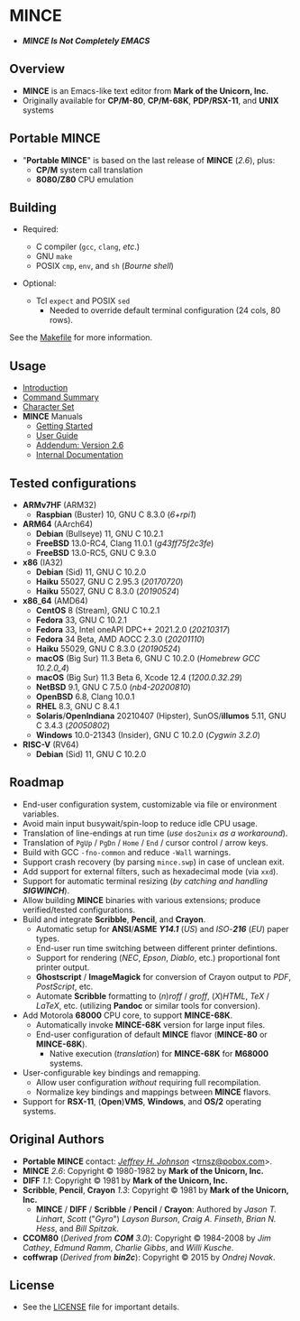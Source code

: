 # MINCE

- **_MINCE Is Not Completely EMACS_**

## Overview

- **MINCE** is an Emacs-like text editor from **Mark of the Unicorn, Inc.**
- Originally available for **CP/M-80**, **CP/M-68K**, **PDP/RSX-11**, and
  **UNIX** systems

## Portable MINCE

- "**Portable MINCE**" is based on the last release of **MINCE** (_2.6_), plus:
  - **CP/M** system call translation
  - **8080/Z80** CPU emulation

## Building

- Required:

  - C compiler (`gcc`, `clang`, _etc_.)
  - GNU `make`
  - POSIX `cmp`, `env`, and `sh` (_Bourne_ _shell_)

- Optional:
  - Tcl `expect` and POSIX `sed`
    - Needed to override default terminal configuration (24 cols, 80 rows).

See the [Makefile](/GNUmakefile) for more information.

## Usage

- [Introduction](doc/prgintro.doc)
- [Command Summary](doc/scomm.doc)
- [Character Set](doc/ascii.txt)
- **MINCE** Manuals
  - [Getting Started](manual/MINCE_Install_Guide.pdf)
  - [User Guide](manual/MINCE_User_Guide.pdf)
  - [Addendum: Version 2.6](manual/MINCE_Addendum.pdf)
  - [Internal Documentation](manual/MINCE_Internal_Documentation.pdf)

## Tested configurations

- **ARMv7HF** (ARM32)
  - **Raspbian** (Buster) 10, GNU C 8.3.0 (_6+rpi1_)
- **ARM64** (AArch64)
  - **Debian** (Bullseye) 11, GNU C 10.2.1
  - **FreeBSD** 13.0-RC4, Clang 11.0.1 (_g43ff75f2c3fe_)
  - **FreeBSD** 13.0-RC5, GNU C 9.3.0
- **x86** (IA32)
  - **Debian** (Sid) 11, GNU C 10.2.0
  - **Haiku** 55027, GNU C 2.95.3 (_20170720_)
  - **Haiku** 55027, GNU C 8.3.0 (_20190524_)
- **x86**\_**64** (AMD64)
  - **CentOS** 8 (Stream), GNU C 10.2.1
  - **Fedora** 33, GNU C 10.2.1
  - **Fedora** 33, Intel oneAPI DPC++ 2021.2.0 (_20210317_)
  - **Fedora** 34 Beta, AMD AOCC 2.3.0 (_20201110_)
  - **Haiku** 55029, GNU C 8.3.0 (_20190524_)
  - **macOS** (Big Sur) 11.3 Beta 6, GNU C 10.2.0 (_Homebrew GCC 10.2.0_4_)
  - **macOS** (Big Sur) 11.3 Beta 6, Xcode 12.4 (_1200.0.32.29_)
  - **NetBSD** 9.1, GNU C 7.5.0 (_nb4-20200810_)
  - **OpenBSD** 6.8, Clang 10.0.1
  - **RHEL** 8.3, GNU C 8.4.1
  - **Solaris**/**OpenIndiana** 20210407 (Hipster), SunOS/**illumos** 5.11, GNU C 3.4.3 (_20050802_)
  - **Windows** 10.0-21343 (Insider), GNU C 10.2.0 (_Cygwin 3.2.0_)
- **RISC-V** (RV64)
  - **Debian** (Sid) 11, GNU C 10.2.0

## Roadmap

- End-user configuration system, customizable via file or environment variables.
- Avoid main input busywait/spin-loop to reduce idle CPU usage.
- Translation of line-endings at run time (_use_ `dos2unix` _as_ _a_
  _workaround_).
- Translation of `PgUp` / `PgDn` / `Home` / `End` / cursor control / arrow keys.
- Build with GCC `-fno-common` and reduce `-Wall` warnings.
- Support crash recovery (by parsing `mince.swp`) in case of unclean exit.
- Add support for external filters, such as hexadecimal mode (via `xxd`).
- Support for automatic terminal resizing (_by catching and handling
  **SIGWINCH**_).
- Allow building **MINCE** binaries with various extensions; produce
  verified/tested configurations.
- Build and integrate **Scribble**, **Pencil**, and **Crayon**.
  - Automatic setup for **ANSI**/**ASME** _**Y14.1**_ (_US_) and _ISO_-_**216**_
    (_EU_) paper types.
  - End-user run time switching between different printer defintions.
  - Support for rendering (_NEC_, _Epson_, _Diablo_, etc.) proportional font
    printer output.
  - **Ghostscript** / **ImageMagick** for conversion of Crayon output to _PDF_,
    _PostScript_, etc.
  - Automate **Scribble** formatting to (_n_)_roff_ / _groff_, (_X_)_HTML_,
    _TeX_ / _LaTeX_, etc. (utilizing **Pandoc** or similar tools for
    conversion).
- Add Motorola **68000** CPU core, to support **MINCE-68K**.
  - Automatically invoke **MINCE-68K** version for large input files.
  - End-user configuration of default **MINCE** flavor (**MINCE-80** or
    **MINCE-68K**).
    - Native execution (_translation_) for **MINCE-68K** for **M68000** systems.
- User-configurable key bindings and remapping.
  - Allow user configuration _without_ requiring full recompilation.
  - Normalize key bindings and mappings between **MINCE** flavors.
- Support for **RSX-11**, (**Open**)**VMS**, **Windows**, and **OS/2** operating
  systems.

## Original Authors

- **Portable MINCE** contact:
  _[Jeffrey H. Johnson](https://github.com/johnsonjh/pmince)_
  \<[trnsz@pobox.com](mailto:trnsz@pobox.com)\>.
- **MINCE** _2.6_: Copyright © 1980-1982 by **Mark of the Unicorn, Inc.**
- **DIFF** _1.1_: Copyright © 1981 by **Mark of the Unicorn, Inc.**
- **Scribble**, **Pencil**, **Crayon** _1.3_: Copyright © 1981 by **Mark of the
  Unicorn, Inc.**
  - **MINCE** / **DIFF** / **Scribble** / **Pencil** / **Crayon**: Authored by
    _Jason_ _T._ _Linhart_, _Scott_ ("_Gyro_") _Layson_ _Burson_, _Craig_ _A._
    _Finseth_, _Brian_ _N._ _Hess_, and _Bill_ _Spitzak_.
- **CCOM80** (_Derived from **COM** 3.0_): Copyright © 1984-2008 by _Jim_
  _Cathey_, _Edmund_ _Ramm_, _Charlie_ _Gibbs_, and _Willi_ _Kusche_.
- **coffwrap** (_Derived from **bin2c**_): Copyright © 2015 by _Ondrej_ _Novak_.

## License

- See the [LICENSE](/LICENSE.md) file for important details.
